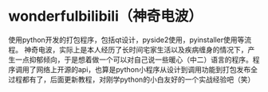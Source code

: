 # wonderfulbilibili（神奇电波）
使用python开发的打包程序，包括qt设计，pyside2使用，pyinstaller使用等流程。
 神奇电波，实际上是本人经历了长时间宅家生活以及疾病缠身的情况下，产生一点抑郁倾向，于是想着做一个可以对自己说一些暖心（中二）语言的程序。程序调用了网络上开源的api，也算是python小程序从设计到调用功能到打包发布全过程都有了，后面更新教程，对刚学python的小白友好的一个实战经验吧（笑）
